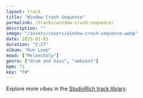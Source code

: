 ```yaml
---
layout: track
title: "Window Crash Sequence"
permalink: /tracks/window-crash-sequence/
description: ""
image: "/assets/covers/window-crash-sequence.webp"
date: 2025-01-01
duration: "2:27"
album: "Run Loop"
mood: ["Melancholy"]
genre: ["drum and bass", "ambient"]
bpm: 71
key: "F#"
---
```


Explore more vibes in the [StudioRich track library](/tracks/).
